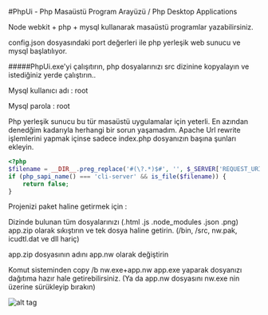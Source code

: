 #PhpUi - Php Masaüstü Program Arayüzü / Php Desktop Applications

Node webkit + php + mysql kullanarak masaüstü programlar yazabilirsiniz.

config.json dosyasındaki port değerleri ile php yerleşik web sunucu ve mysql başlatılıyor.  

#####PhpUi.exe'yi çalışıtırın, php dosyalarınızı src dizinine kopyalayın ve istediğiniz yerde çalıştırın..

Mysql kullanıcı adı : root

Mysql parola : root


Php yerleşik sunucu bu tür masaüstü uygulamalar için yeterli. En azından denedğim kadarıyla herhangi bir sorun yaşamadım. 
Apache Url rewrite işlemlerini yapmak içinse sadece index.php dosyanızın başına şunları ekleyin.

```php
<?php
$filename = __DIR__.preg_replace('#(\?.*)$#', '', $_SERVER['REQUEST_URI']);
if (php_sapi_name() === 'cli-server' && is_file($filename)) {
    return false;
}
```

Projenizi paket haline getirmek için : 

Dizinde bulunan tüm dosyalarınızı (.html .js .node_modules .json .png) app.zip olarak sıkıştırın ve tek dosya haline getirin.
(/bin, /src, nw.pak, icudtl.dat ve dll hariç)

app.zip dosyasının adını app.nw  olarak değiştirin

Komut sisteminden  copy /b nw.exe+app.nw app.exe yaparak dosyanızı dağıtıma hazır hale getirebilirsiniz. (Ya da app.nw dosyasını nw.exe nin üzerine sürükleyip bırakın)


![alt tag](http://www.wmatik.com/nw.jpg)


